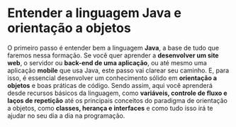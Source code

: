 # Entender a linguagem Java e orientação a objetos
O primeiro passo é entender bem a linguagem **Java**, a base de tudo que faremos nessa formação. Se você quer aprender a **desenvolver um site web**, o servidor ou **back-end de uma aplicação**, ou até mesmo uma aplicação **mobile** que usa Java, este passo vai clarear seu caminho. E, para isso, é essencial desenvolver um conhecimento sólido em **orientação a objetos** e boas práticas de código. Sendo assim, aqui você aprenderá desde recursos básicos da linguagem, como **variáveis, controle de fluxo e laços de repetição** até os principais conceitos do paradigma de orientação a objetos, como **classes, herança e interfaces** e como tudo isso irá te ajudar no seu dia a dia na programação.
